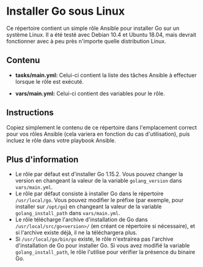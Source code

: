 # Installer Go sous Linux

Ce répertoire contient un simple rôle Ansible pour installer Go sur un système Linux. Il a été testé avec Debian 10.4 et Ubuntu 18.04, mais devrait fonctionner avec à peu près n'importe quelle distribution Linux.

## Contenu

* **tasks/main.yml:** Celui-ci contient la liste des tâches Ansible à effectuer lorsque le rôle est exécuté.

* **vars/main.yml:** Celui-ci contient des variables pour le rôle.

## Instructions

Copiez simplement le contenu de ce répertoire dans l'emplacement correct pour vos rôles Ansible (cela variera en fonction du cas d'utilisation), puis incluez le rôle dans votre playbook Ansible.

## Plus d'information

* Le rôle par défaut est d'installer Go 1.15.2. Vous pouvez changer la version en changeant la valeur de la variable `golang_version` dans `vars/main.yml`.
* Le rôle par défaut consiste à installer Go dans le répertoire `/usr/local/go`. Vous pouvez modifier le préfixe (par exemple, pour installer sur `/opt/go`) en changeant la valeur de la variable `golang_install_path` dans `vars/main.yml`.
* Le rôle télécharge l'archive d'installation de Go dans `/usr/local/src/go<version>/` (en créant ce répertoire si nécessaire), et si l'archive existe déjà, il ne la téléchargera plus.
* Si `/usr/local/go/bin/go` existe, le rôle n'extrairea pas l'archive d'installation de Go pour installer Go. Si vous avez modifié la variable `golang_install_path`, le rôle l'utilise pour vérifier la présence du binaire Go.
